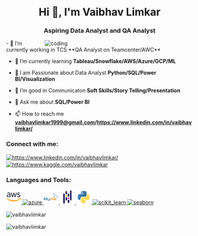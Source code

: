 <h1 align="center">Hi 👋, I'm Vaibhav Limkar</h1>
<h3 align="center">Aspiring Data Analyst and QA Analyst</h3>

<img align="right" alt="coding" width="400" src="https://qph.cf2.quoracdn.net/main-qimg-3c919d3b58bdef3f7f42b86c3c9e5479">
- 🔭 I’m currently working in TCS **QA Analyst on Teamcenter/AWC**

- 🌱 I’m currently learning **Tableau/Snowflake/AWS/Azure/GCP/ML**

- 👯 I am Passionate about Data Analyst **Python/SQL/Power BI/Visualization**

- 🤝 I’m good in Communicaton **Soft Skills/Story Telling/Presentation**

- 💬 Ask me about **SQL/Power BI**

- 📫 How to reach me **vaibhavlimkar1999@gmail.com/https://www.linkedin.com/in/vaibhavlimkar/**

<h3 align="left">Connect with me:</h3>
<p align="left">
<a href="https://linkedin.com/in/https://www.linkedin.com/in/vaibhavlimkar/" target="blank"><img align="center" src="https://raw.githubusercontent.com/rahuldkjain/github-profile-readme-generator/master/src/images/icons/Social/linked-in-alt.svg" alt="https://www.linkedin.com/in/vaibhavlimkar/" height="30" width="40" /></a>
<a href="https://kaggle.com/https://www.kaggle.com/vaibhavlimkar" target="blank"><img align="center" src="https://raw.githubusercontent.com/rahuldkjain/github-profile-readme-generator/master/src/images/icons/Social/kaggle.svg" alt="https://www.kaggle.com/vaibhavlimkar" height="30" width="40" /></a>
</p>

<h3 align="left">Languages and Tools:</h3>
<p align="left"> <a href="https://aws.amazon.com" target="_blank" rel="noreferrer"> <img src="https://raw.githubusercontent.com/devicons/devicon/master/icons/amazonwebservices/amazonwebservices-original-wordmark.svg" alt="aws" width="40" height="40"/> </a> <a href="https://azure.microsoft.com/en-in/" target="_blank" rel="noreferrer"> <img src="https://www.vectorlogo.zone/logos/microsoft_azure/microsoft_azure-icon.svg" alt="azure" width="40" height="40"/> </a> <a href="https://www.mysql.com/" target="_blank" rel="noreferrer"> <img src="https://raw.githubusercontent.com/devicons/devicon/master/icons/mysql/mysql-original-wordmark.svg" alt="mysql" width="40" height="40"/> </a> <a href="https://pandas.pydata.org/" target="_blank" rel="noreferrer"> <img src="https://raw.githubusercontent.com/devicons/devicon/2ae2a900d2f041da66e950e4d48052658d850630/icons/pandas/pandas-original.svg" alt="pandas" width="40" height="40"/> </a> <a href="https://www.python.org" target="_blank" rel="noreferrer"> <img src="https://raw.githubusercontent.com/devicons/devicon/master/icons/python/python-original.svg" alt="python" width="40" height="40"/> </a> <a href="https://scikit-learn.org/" target="_blank" rel="noreferrer"> <img src="https://upload.wikimedia.org/wikipedia/commons/0/05/Scikit_learn_logo_small.svg" alt="scikit_learn" width="40" height="40"/> </a> <a href="https://seaborn.pydata.org/" target="_blank" rel="noreferrer"> <img src="https://seaborn.pydata.org/_images/logo-mark-lightbg.svg" alt="seaborn" width="40" height="40"/> </a> </p>

<p><img align="center" src="https://github-readme-stats.vercel.app/api/top-langs?username=vaibhavlimkar&show_icons=true&locale=en&layout=compact" alt="vaibhavlimkar" /></p>

<p><img align="center" src="https://github-readme-streak-stats.herokuapp.com/?user=vaibhavlimkar&" alt="vaibhavlimkar" /></p>
